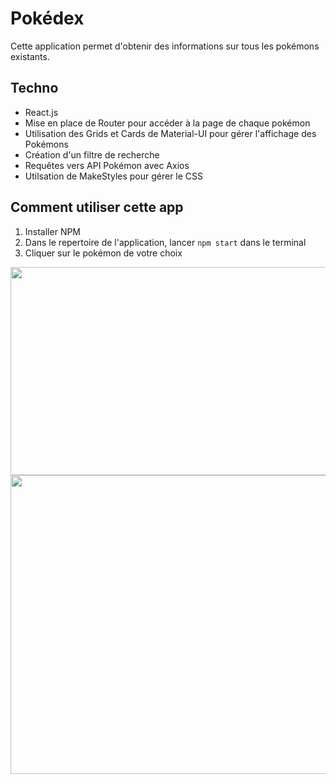 # Pokédex
Cette application permet d'obtenir des informations sur tous les pokémons existants. 

## Techno
- React.js 
- Mise en place de Router pour accéder à la page de chaque pokémon
- Utilisation des Grids et Cards de Material-UI pour gérer l'affichage des Pokémons
- Création d'un filtre de recherche
- Requêtes vers API Pokémon avec Axios
- Utilsation de MakeStyles pour gérer le CSS

## Comment utiliser cette app
1) Installer NPM
2) Dans le repertoire de l'application, lancer `npm start` dans le terminal
3) Cliquer sur le pokémon de votre choix
 
 <img src="http://www.donsefactory.com/wp-content/uploads/2021/04/Pokédex.jpg" width=571 height=333/>
  <img src="http://www.donsefactory.com/wp-content/uploads/2021/04/Pokémon.jpg" width=571 height=478/>
